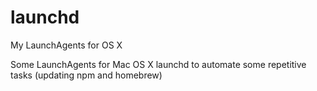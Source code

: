 # launchd
My LaunchAgents for OS X

Some LaunchAgents for Mac OS X launchd to automate some repetitive tasks (updating npm and homebrew)
